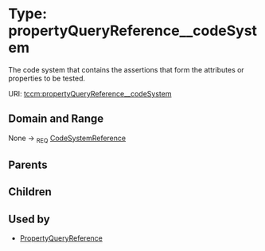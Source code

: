 
# Type: propertyQueryReference__codeSystem


The code system that contains the assertions that form the attributes or properties to be tested.

URI: [tccm:propertyQueryReference__codeSystem](https://hotecosystem.org/tccm/propertyQueryReference__codeSystem)


## Domain and Range

None ->  <sub>REQ</sub> [CodeSystemReference](CodeSystemReference.md)

## Parents


## Children


## Used by

 * [PropertyQueryReference](PropertyQueryReference.md)
